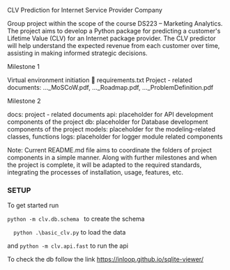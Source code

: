 CLV Prediction for Internet Service Provider Company

Group project within the scope of the course DS223 – Marketing Analytics.
The project aims to develop a Python package for predicting a customer's Lifetime Value (CLV) for an Internet package provider. The CLV predictor will help understand the expected revenue from each customer over time, assisting in making informed strategic decisions. 


Milestone 1

Virtual environment initiation  requirements.txt 
Project - related documents: …_MoSCoW.pdf, …_Roadmap.pdf, …_ProblemDefinition.pdf


Milestone 2

docs: project - related documents
api: placeholder for API development components of the project
db: placeholder for Database development components of the project 
models: placeholder for the modeling-related classes, functions
logs: placeholder for logger module related components


Note: Current README.md file aims to coordinate the folders of project components in a simple manner. Along with further milestones and when the project is complete, it will be adapted to the required standards, integrating the processes of installation, usage, features, etc. 


### SETUP

To get started run 

```python -m clv.db.schema ``` to create the schema

```  python .\basic_clv.py``` to load the data

and ```python -m clv.api.fast``` to run the api

To check the db follow the link https://inloop.github.io/sqlite-viewer/

